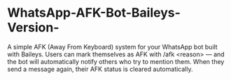 # WhatsApp-AFK-Bot-Baileys-Version-
A simple AFK (Away From Keyboard) system for your WhatsApp bot built with Baileys. Users can mark themselves as AFK with /afk &lt;reason> — and the bot will automatically notify others who try to mention them. When they send a message again, their AFK status is cleared automatically.
